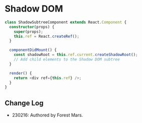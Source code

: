 # Shadow DOM

```ts
class ShadowSubtreeComponent extends React.Component {
  constructor(props) {
    super(props);
    this.ref = React.createRef();
  }

  componentDidMount() {
    const shadowRoot = this.ref.current.createShadowRoot();
    // Add child elements to the Shadow DOM subtree
  }

  render() {
    return <div ref={this.ref} />;
  }
}
```

## Change Log

- 230216: Authored by Forest Mars.
